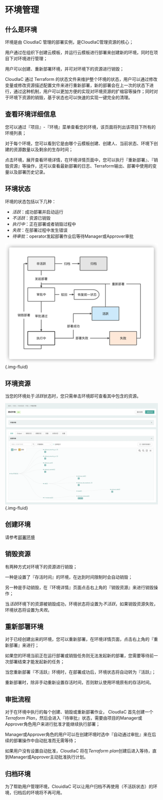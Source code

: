 # 环境管理

## 什么是环境

环境是由 CloudIaC 管理的部署实例，是CloudIaC管理资源的核心；

用户通过在组织下创建云模板，并运行云模板进行部署来创建新的环境，同时在项目下对环境进行管理；

用户可以创建、重新部署环境，并可对环境下的资源进行销毁；

CloudIaC 通过 Terraform 的状态文件来维护整个环境的状态，用户可以通过修改变量或修改资源描述配置文件来进行重新部署，新的部署会在上一次的状态下进行，通过这种机制，用户可以更加方便的实现对环境资源的扩缩容等操作；同时对于环境下资源的销毁，基于状态也可以快速的实现一键完全的清理。

## 查看环境详细信息

您可以通过『项目』-『环境』菜单查看您的环境，该页面将列出该项目下所有的环境列表；

对于每个环境，您可以看到它是由哪个云模板创建、创建人、当前状态、环境下创建的资源数量以及剩余的生存时间；

点击环境，展开查看环境详情，在环境详情页面中，您可以执行『重新部署』、『销毁资源』等操作，还可以查看最新部署的日志、Terraform输出、部署中使用的变量以及部署历史记录。

## 环境状态

环境的状态包括以下几种：

- *活跃*：成功部署并启动运行
- *不活跃*：资源已销毁
- *执行中*：正在部署或者销毁过程中
- *失败*：在部署过程中发生错误
- *待审批*：operator发起部署作业后等待Manager或Approver审批

![img](../images/environment-status.jpg){.img-fluid}

## 环境资源

当您的环境处于*活跃*状态时，您只需单击环境即可查看其中包含的资源。

![image-20211223154720024](../images/WX20211223-174758@2x.png){.img-fluid}

## 创建环境

请参考[部署环境](../quick-start/deploy-env.md)

## 销毁资源

有两种方式对环境下的资源进行销毁；

一种是设置了『存活时间』的环境，在达到时间限制时会自动销毁；

另一种是手动销毁，在『环境详情』页面点击右上角的『销毁资源』来进行销毁操作；

当*活跃*环境下的资源被销毁成功，环境状态将设置为*不活跃*，如果销毁资源失败，环境状态将设置为*失败*。

## 重新部署环境

对于已经创建出来的环境，您可以重新部署，在环境详情页面，点击右上角的『重新部署』来进行；

如果您的环境当前正在运行部署或销毁任务则无法发起新的部署，您需要等待前一次部署结束才能发起新的任务；

当您重新部署『不活跃』环境时，在部署成功后，环境状态将自动转为『活跃』；

重新部署时，除非手动重新设置存活时间，否则默认使用环境原有的存活时间。

## 审批流程

对于在环境中执行的每个创建、销毁或重新部署作业， CloudIaC 首先创建一个*Terraform Plan*，然后会进入『待审批』状态，需要由项目的Manager或Approver角色用户来进行批准才能继续执行部署；

Manager或Approver角色的用户可以在创建环境时选中『自动通过审批』来在后续的部署操作中自动批准而无需等待；

如果用户没有设置自动批准，CloudIaC 将在*Terraform plan*创建后进入等待，直到Manager或Approver主动批准执行计划。

## 归档环境

为了帮助用户管理环境，ClouidIaC 可以让用户归档不再使用（不活跃状态）的环境，归档后的环境将不再可用。